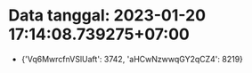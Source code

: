 # Data tanggal: 2023-01-20 17:14:08.739275+07:00

* {'Vq6MwrcfnVSlUaft': 3742, 'aHCwNzwwqGY2qCZ4': 8219}
